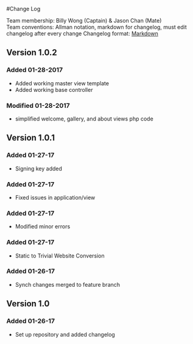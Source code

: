 #Change Log

Team membership:  Billy Wong (Captain) & Jason Chan (Mate)  
Team conventions: Allman notation, markdown for changelog, must edit changelog after every change
Changelog format: [Markdown](https://github.com/adam-p/markdown-here/wiki/Markdown-Cheatsheet) 

## Version 1.0.2 ##


### Added 01-28-2017 ###
-  Added working master view template
-  Added working base controller

### Modified 01-28-2017 ###
- simplified welcome, gallery, and about views php code

## Version 1.0.1 ##

### Added 01-27-17 ###
-  Signing key added

### Added 01-27-17 ###
-  Fixed issues in application/view

### Added 01-27-17 ###
-  Modified minor errors

### Added 01-27-17 ###
-  Static to Trivial Website Conversion

### Added 01-26-17 ###
-  Synch changes merged to feature branch

## Version 1.0 ##

### Added 01-26-17 ###
-  Set up repository and added changelog


